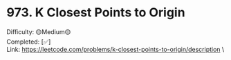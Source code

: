 # 973. K Closest Points to Origin

Difficulty: 🟡Medium🟡 \
Completed: [✅] \
Link: https://leetcode.com/problems/k-closest-points-to-origin/description \
